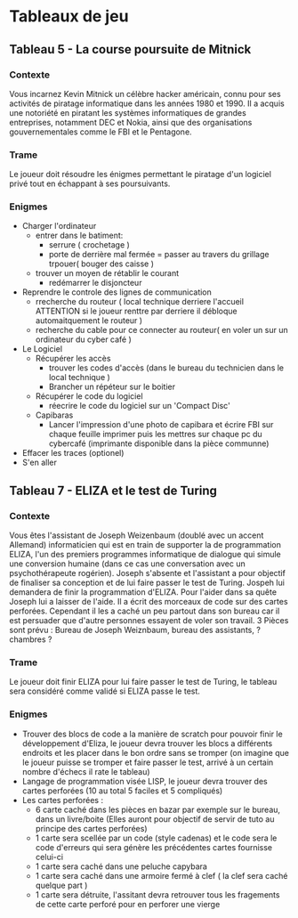 # Tableaux de jeu
## Tableau 5 - La course poursuite de Mitnick
### Contexte
Vous incarnez Kevin Mitnick un célèbre hacker américain, connu pour ses activités de piratage informatique dans les années 1980 et 1990. Il a acquis une notoriété en piratant les systèmes informatiques de grandes entreprises, notamment DEC et Nokia, ainsi que des organisations gouvernementales comme le FBI et le Pentagone.
### Trame
Le joueur doit résoudre les énigmes permettant le piratage d'un logiciel privé tout en échappant à ses poursuivants.
### Enigmes
- Charger l'ordinateur
    - entrer dans le batiment:
        - serrure ( crochetage )
        - porte de derrière mal fermée = passer au travers du grillage trpouer( bouger des caisse )
    - trouver un moyen de rétablir le courant 
        - redémarrer le disjoncteur
- Reprendre le controle des lignes de communication
    - rrecherche du routeur ( local technique derriere l'accueil ATTENTION si le joueur renttre par derriere il débloque automaitquement le routeur )
    - recherche du cable pour ce connecter au routeur( en voler un sur un ordinateur du cyber café ) 
- Le Logiciel
    - Récupérer les accès
        - trouver les codes d'accès (dans le bureau du technicien dans le local technique )
        - Brancher un répéteur sur le boitier 
    - Récupérer le code du logiciel 
        - réecrire le code du logiciel sur un 'Compact Disc' 
    - Capibaras
        - Lancer l'impression d'une photo de capibara et écrire FBI sur chaque feuille imprimer puis les mettres sur chaque pc du cybercafé (imprimante disponible dans la    pièce communne)
- Effacer les traces (optionel)
- S'en aller
## Tableau 7 - ELIZA et le test de Turing
### Contexte
Vous êtes l'assistant de Joseph Weizenbaum (doublé avec un accent Allemand) informaticien qui est en train de supporter la de programmation ELIZA, l'un des premiers programmes informatique de dialogue qui simule une conversion humaine (dans ce cas une conversation avec un psychothérapeute rogérien). Joseph s'absente et l'assistant a pour objectif de finaliser sa conception et de lui faire passer le test de Turing. Jospeh lui demandera de finir la programmation d'ELIZA. Pour l'aider dans sa quête Joseph lui a laisser de l'aide. Il a écrit des morceaux de code sur des cartes perforées. Cependant il les a caché un peu partout dans son bureau car il est persuader que d'autre personnes essayent de voler son travail. 3 Pièces sont prévu : Bureau de Joseph Weiznbaum, bureau des assistants, ? chambres ?
### Trame
Le joueur doit finir ELIZA pour lui faire passer le test de Turing, le tableau sera considéré comme validé si ELIZA passe le test.
### Enigmes
- Trouver des blocs de code a la manière de scratch pour pouvoir finir le développement d'Eliza, le joueur devra trouver les blocs a différents endroits et les placer dans le bon ordre sans se tromper (on imagine que le joueur puisse se tromper et faire passer le test, arrivé à un certain nombre d'échecs il rate le tableau)
- Langage de programmation visée LISP, le joueur devra trouver des cartes perforées (10 au total 5 faciles et 5 compliqués)
- Les cartes perforées : 
    - 6 carte caché dans les pièces en bazar par exemple sur le bureau, dans un livre/boite (Elles auront pour objectif de servir de tuto au principe des cartes perforées)
    - 1 carte sera scellée par un code (style cadenas) et le code sera le code d'erreurs qui sera génère les précédentes cartes fournisse celui-ci 
    - 1 carte sera caché dans une peluche capybara
    - 1 carte sera caché dans une armoire fermé à clef ( la clef sera caché quelque part )
    - 1 carte sera détruite, l'assitant devra retrouver tous les fragements de cette carte perforé pour en perforer une vierge

            
                
                